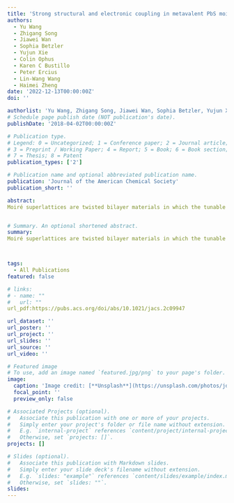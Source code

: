 ```yaml
---
title: 'Strong structural and electronic coupling in metavalent PbS moire superlattices'
authors:
  - Yu Wang
  - Zhigang Song
  - Jiawei Wan
  - Sophia Betzler
  - Yujun Xie
  - Colin Ophus
  - Karen C Bustillo
  - Peter Ercius
  - Lin-Wang Wang
  - Haimei Zheng
date: '2022-12-13T00:00:00Z'
doi: ''

authorlist: 'Yu Wang, Zhigang Song, Jiawei Wan, Sophia Betzler, Yujun Xie, Colin Ophus, Karen C Bustillo, Peter Ercius, Lin-Wang Wang, Haimei Zheng'
# Schedule page publish date (NOT publication's date).
publishDate: '2018-04-02T00:00:00Z'

# Publication type.
# Legend: 0 = Uncategorized; 1 = Conference paper; 2 = Journal article;
# 3 = Preprint / Working Paper; 4 = Report; 5 = Book; 6 = Book section;
# 7 = Thesis; 8 = Patent
publication_types: ['2']

# Publication name and optional abbreviated publication name.
publication: 'Journal of the American Chemical Society'
publication_short: ''

abstract: 
Moiré superlattices are twisted bilayer materials in which the tunable interlayer quantum confinement offers access to new physics and novel device functionalities. Previously, moiré superlattices were built exclusively using materials with weak van der Waals interactions, and synthesizing moiré superlattices with strong interlayer chemical bonding was considered to be impractical. Here, using lead sulfide (PbS) as an example, we report a strategy for synthesizing moiré superlattices coupled by strong chemical bonding. We use water-soluble ligands as a removable template to obtain free-standing ultrathin PbS nanosheets and assemble them into direct-contact bilayers with various twist angles. Atomic-resolution imaging shows the moiré periodic structural reconstruction at the superlattice interface due to the strong metavalent coupling. Electron energy loss spectroscopy and theoretical calculations collectively …


# Summary. An optional shortened abstract.
summary: 
Moiré superlattices are twisted bilayer materials in which the tunable interlayer quantum confinement offers access to new physics and novel device functionalities. Previously, moiré superlattices were built exclusively using materials with weak van der Waals interactions, and synthesizing moiré superlattices with strong interlayer chemical bonding was considered to be impractical. Here, using lead sulfide (PbS) as an example, we report a strategy for synthesizing moiré superlattices coupled by strong chemical bonding. We use water-soluble ligands as a removable template to obtain free-standing ultrathin PbS nanosheets and assemble them into direct-contact bilayers with various twist angles. Atomic-resolution imaging shows the moiré periodic structural reconstruction at the superlattice interface due to the strong metavalent coupling. Electron energy loss spectroscopy and theoretical calculations collectively …



tags:
  - All Publications
featured: false

# links:
# - name: ""
#   url: ""
url_pdf:https://pubs.acs.org/doi/abs/10.1021/jacs.2c09947

url_dataset: ''
url_poster: ''
url_project: ''
url_slides: ''
url_source: ''
url_video: ''

# Featured image
# To use, add an image named `featured.jpg/png` to your page's folder.
image:
  caption: 'Image credit: [**Unsplash**](https://unsplash.com/photos/jdD8gXaTZsc)'
  focal_point: ''
  preview_only: false

# Associated Projects (optional).
#   Associate this publication with one or more of your projects.
#   Simply enter your project's folder or file name without extension.
#   E.g. `internal-project` references `content/project/internal-project/index.md`.
#   Otherwise, set `projects: []`.
projects: []

# Slides (optional).
#   Associate this publication with Markdown slides.
#   Simply enter your slide deck's filename without extension.
#   E.g. `slides: "example"` references `content/slides/example/index.md`.
#   Otherwise, set `slides: ""`.
slides:
---
```

